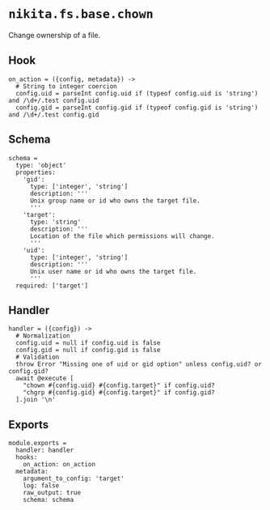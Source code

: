 
# `nikita.fs.base.chown`

Change ownership of a file.

## Hook

    on_action = ({config, metadata}) ->
      # String to integer coercion
      config.uid = parseInt config.uid if (typeof config.uid is 'string') and /\d+/.test config.uid
      config.gid = parseInt config.gid if (typeof config.gid is 'string') and /\d+/.test config.gid

## Schema

    schema =
      type: 'object'
      properties:
        'gid':
          type: ['integer', 'string']
          description: '''
          Unix group name or id who owns the target file.
          '''
        'target':
          type: 'string'
          description: '''
          Location of the file which permissions will change.
          '''
        'uid':
          type: ['integer', 'string']
          description: '''
          Unix user name or id who owns the target file.
          '''
      required: ['target']

## Handler

    handler = ({config}) ->
      # Normalization
      config.uid = null if config.uid is false
      config.gid = null if config.gid is false
      # Validation
      throw Error "Missing one of uid or gid option" unless config.uid? or config.gid?
      await @execute [
        "chown #{config.uid} #{config.target}" if config.uid?
        "chgrp #{config.gid} #{config.target}" if config.gid?
      ].join '\n'

## Exports

    module.exports =
      handler: handler
      hooks:
        on_action: on_action
      metadata:
        argument_to_config: 'target'
        log: false
        raw_output: true
        schema: schema
